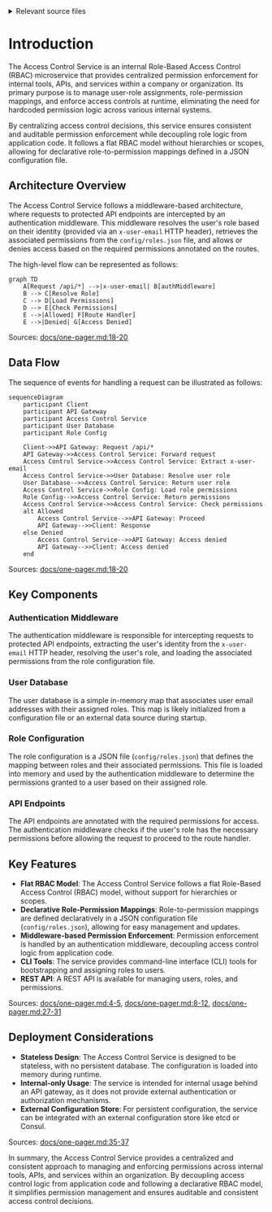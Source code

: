<details>
<summary>Relevant source files</summary>

The following files were used as context for generating this wiki page:

- [README.md](https://github.com/aanickode/access-control-service/blob/main/README.md)
- [docs/one-pager.md](https://github.com/aanickode/access-control-service/blob/main/docs/one-pager.md)
</details>

# Introduction

The Access Control Service is an internal Role-Based Access Control (RBAC) microservice that provides centralized permission enforcement for internal tools, APIs, and services within a company or organization. Its primary purpose is to manage user-role assignments, role-permission mappings, and enforce access controls at runtime, eliminating the need for hardcoded permission logic across various internal systems.

By centralizing access control decisions, this service ensures consistent and auditable permission enforcement while decoupling role logic from application code. It follows a flat RBAC model without hierarchies or scopes, allowing for declarative role-to-permission mappings defined in a JSON configuration file.

## Architecture Overview

The Access Control Service follows a middleware-based architecture, where requests to protected API endpoints are intercepted by an authentication middleware. This middleware resolves the user's role based on their identity (provided via an `x-user-email` HTTP header), retrieves the associated permissions from the `config/roles.json` file, and allows or denies access based on the required permissions annotated on the routes.

The high-level flow can be represented as follows:

```mermaid
graph TD
    A[Request /api/*] -->|x-user-email| B[authMiddleware]
    B --> C[Resolve Role]
    C --> D[Load Permissions]
    D --> E[Check Permissions]
    E -->|Allowed| F[Route Handler]
    E -->|Denied| G[Access Denied]
```

Sources: [docs/one-pager.md:18-20](https://github.com/aanickode/access-control-service/blob/main/docs/one-pager.md#L18-L20)

## Data Flow

The sequence of events for handling a request can be illustrated as follows:

```mermaid
sequenceDiagram
    participant Client
    participant API Gateway
    participant Access Control Service
    participant User Database
    participant Role Config

    Client->>API Gateway: Request /api/*
    API Gateway->>Access Control Service: Forward request
    Access Control Service->>Access Control Service: Extract x-user-email
    Access Control Service->>User Database: Resolve user role
    User Database-->>Access Control Service: Return user role
    Access Control Service->>Role Config: Load role permissions
    Role Config-->>Access Control Service: Return permissions
    Access Control Service->>Access Control Service: Check permissions
    alt Allowed
        Access Control Service-->>API Gateway: Proceed
        API Gateway-->>Client: Response
    else Denied
        Access Control Service-->>API Gateway: Access denied
        API Gateway-->>Client: Access denied
    end
```

Sources: [docs/one-pager.md:18-20](https://github.com/aanickode/access-control-service/blob/main/docs/one-pager.md#L18-L20)

## Key Components

### Authentication Middleware

The authentication middleware is responsible for intercepting requests to protected API endpoints, extracting the user's identity from the `x-user-email` HTTP header, resolving the user's role, and loading the associated permissions from the role configuration file.

### User Database

The user database is a simple in-memory map that associates user email addresses with their assigned roles. This map is likely initialized from a configuration file or an external data source during startup.

### Role Configuration

The role configuration is a JSON file (`config/roles.json`) that defines the mapping between roles and their associated permissions. This file is loaded into memory and used by the authentication middleware to determine the permissions granted to a user based on their assigned role.

### API Endpoints

The API endpoints are annotated with the required permissions for access. The authentication middleware checks if the user's role has the necessary permissions before allowing the request to proceed to the route handler.

## Key Features

- **Flat RBAC Model**: The Access Control Service follows a flat Role-Based Access Control (RBAC) model, without support for hierarchies or scopes.
- **Declarative Role-Permission Mappings**: Role-to-permission mappings are defined declaratively in a JSON configuration file (`config/roles.json`), allowing for easy management and updates.
- **Middleware-based Permission Enforcement**: Permission enforcement is handled by an authentication middleware, decoupling access control logic from application code.
- **CLI Tools**: The service provides command-line interface (CLI) tools for bootstrapping and assigning roles to users.
- **REST API**: A REST API is available for managing users, roles, and permissions.

Sources: [docs/one-pager.md:4-5](https://github.com/aanickode/access-control-service/blob/main/docs/one-pager.md#L4-L5), [docs/one-pager.md:8-12](https://github.com/aanickode/access-control-service/blob/main/docs/one-pager.md#L8-L12), [docs/one-pager.md:27-31](https://github.com/aanickode/access-control-service/blob/main/docs/one-pager.md#L27-L31)

## Deployment Considerations

- **Stateless Design**: The Access Control Service is designed to be stateless, with no persistent database. The configuration is loaded into memory during runtime.
- **Internal-only Usage**: The service is intended for internal usage behind an API gateway, as it does not provide external authentication or authorization mechanisms.
- **External Configuration Store**: For persistent configuration, the service can be integrated with an external configuration store like etcd or Consul.

Sources: [docs/one-pager.md:35-37](https://github.com/aanickode/access-control-service/blob/main/docs/one-pager.md#L35-L37)

In summary, the Access Control Service provides a centralized and consistent approach to managing and enforcing permissions across internal tools, APIs, and services within an organization. By decoupling access control logic from application code and following a declarative RBAC model, it simplifies permission management and ensures auditable and consistent access control decisions.